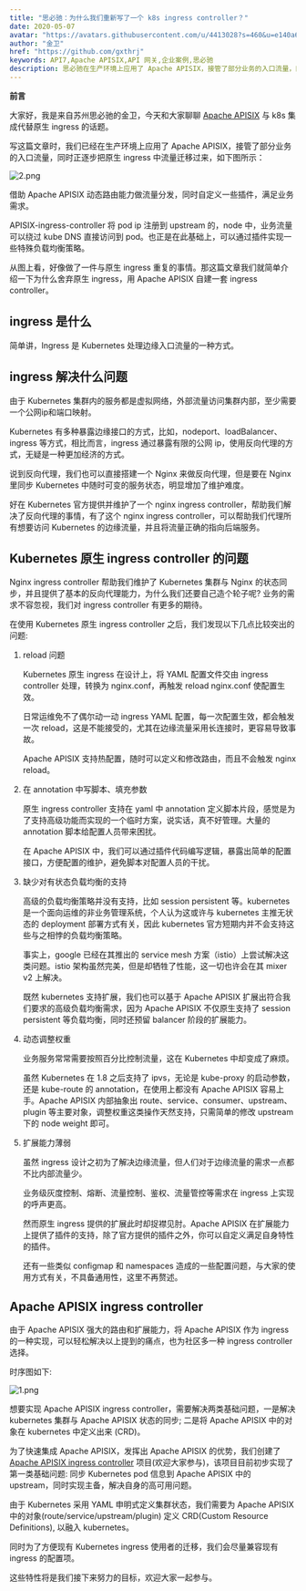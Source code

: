 ```yaml
---
title: "思必驰：为什么我们重新写了一个 k8s ingress controller？"
date: 2020-05-07 
avatar: "https://avatars.githubusercontent.com/u/4413028?s=460&u=e140a6d2bf19c426da6498b8888edc96509be649&v=4"
author: "金卫"
href: "https://github.com/gxthrj"
keywords: API7,Apache APISIX,API 网关,企业案例,思必驰
description: 思必驰在生产环境上应用了 Apache APISIX，接管了部分业务的入口流量，同时正逐步把原生 ingress 中流量迁移过来。
---  
```


**前言**

大家好，我是来自苏州思必驰的金卫，今天和大家聊聊 [Apache APISIX](https://github.com/apache/apisix) 与 k8s 集成代替原生 ingress 的话题。

写这篇文章时，我们已经在生产环境上应用了 Apache APISIX，接管了部分业务的入口流量，同时正逐步把原生 ingress 中流量迁移过来，如下图所示：

![2.png](https://static.apiseven.com/2020/05/9c662387-7964-4ade-a469-0b7daa06d7f5-image.png)

借助 Apache APISIX 动态路由能力做流量分发，同时自定义一些插件，满足业务需求。

APISIX-ingress-controller 将 pod ip 注册到 upstream 的，node 中，业务流量可以绕过 kube DNS 直接访问到 pod。也正是在此基础上，可以通过插件实现一些特殊负载均衡策略。

从图上看，好像做了一件与原生 ingress 重复的事情。那这篇文章我们就简单介绍一下为什么舍弃原生 ingress，用 Apache APISIX 自建一套 ingress controller。

## ingress 是什么

简单讲，Ingress 是 Kubernetes 处理边缘入口流量的一种方式。

## ingress 解决什么问题

由于 Kubernetes 集群内的服务都是虚拟网络，外部流量访问集群内部，至少需要一个公网ip和端口映射。

Kubernetes 有多种暴露边缘接口的方式，比如，nodeport、loadBalancer、ingress 等方式，相比而言，ingress 通过暴露有限的公网 ip，使用反向代理的方式，无疑是一种更加经济的方式。

说到反向代理，我们也可以直接搭建一个 Nginx 来做反向代理，但是要在 Nginx 里同步 Kubernetes 中随时可变的服务状态，明显增加了维护难度。

好在 Kubernetes 官方提供并维护了一个 nginx ingress controller，帮助我们解决了反向代理的事情，有了这个 nginx ingress controller，可以帮助我们代理所有想要访问 Kubernetes 的边缘流量，并且将流量正确的指向后端服务。

## Kubernetes 原生 ingress controller 的问题

Nginx ingress controller 帮助我们维护了 Kubernetes 集群与 Nginx 的状态同步，并且提供了基本的反向代理能力，为什么我们还要自己造个轮子呢? 业务的需求不容忽视，我们对 ingress controller 有更多的期待。

在使用 Kubernetes 原生 ingress controller 之后，我们发现以下几点比较突出的问题:

1. reload 问题

    Kubernetes 原生 ingress 在设计上，将 YAML 配置文件交由 ingress controller 处理，转换为 nginx.conf，再触发 reload nginx.conf 使配置生效。
    
    日常运维免不了偶尔动一动 ingress YAML 配置，每一次配置生效，都会触发一次 reload，这是不能接受的，尤其在边缘流量采用⻓连接时，更容易导致事故。
  
    Apache APISIX 支持热配置，随时可以定义和修改路由，而且不会触发 nginx reload。
  
2. 在 annotation 中写脚本、填充参数

    原生 ingress controller 支持在 yaml 中 annotation 定义脚本片段，感觉是为了支持高级功能而实现的一个临时方案，说实话，真不好管理。大量的 annotation 脚本给配置人员带来困扰。
  
    在 Apache APISIX 中，我们可以通过插件代码编写逻辑，暴露出简单的配置接口，方便配置的维护，避免脚本对配置人员的干扰。

3. 缺少对有状态负载均衡的支持

    高级的负载均衡策略并没有支持，比如 session persistent 等。kubernetes 是一个面向运维的非业务管理系统，个人认为这或许与 kubernetes 主推无状态的 deployment 部署方式有关，因此 kubernetes 官方短期内并不会支持这些与之相悖的负载均衡策略。

    事实上，google 已经在其推出的 service mesh 方案（istio）上尝试解决这类问题。istio 架构虽然完美，但是却牺牲了性能，这一切也许会在其 mixer v2 上解决。

    既然 kubernetes 支持扩展，我们也可以基于 Apache APISIX 扩展出符合我们要求的高级负载均衡需求，因为 Apache APISIX 不仅原生支持了 session persistent 等负载均衡，同时还预留 balancer 阶段的扩展能力。

4. 动态调整权重

    业务服务常常需要按照百分比控制流量，这在 Kubernetes 中却变成了麻烦。
    
    虽然 Kubernetes 在 1.8 之后支持了 ipvs，无论是 kube-proxy 的启动参数，还是 kube-route 的 annotation，在使用上都没有 Apache APISIX 容易上手。Apache APISIX 内部抽象出 route、service、consumer、upstream、plugin 等主要对象，调整权重这类操作天然支持，只需简单的修改 upstream 下的 node weight 即可。

5. 扩展能力薄弱

    虽然 ingress 设计之初为了解决边缘流量，但人们对于边缘流量的需求一点都不比内部流量少。
    
    业务级灰度控制、熔断、流量控制、鉴权、流量管控等需求在 ingress 上实现的呼声更高。
    
    然而原生 ingress 提供的扩展此时却捉襟⻅肘。Apache APISIX 在扩展能力上提供了插件的支持，除了官方提供的插件之外，你可以自定义满足自身特性的插件。

    还有一些类似 configmap 和 namespaces 造成的一些配置问题，与大家的使用方式有关，不具备通用性，这里不再赘述。

## Apache APISIX ingress controller

由于 Apache APISIX 强大的路由和扩展能力，将 Apache APISIX 作为 ingress 的一种实现，可以轻松解决以上提到的痛点，也为社区多一种 ingress controller 选择。

时序图如下:

![1.png](https://static.apiseven.com/2020/05/ef94496d-c0e5-41ff-a56f-a497cdf03218-image.png)

想要实现 Apache APISIX ingress controller，需要解决两类基础问题，一是解决 kubernetes 集群与 Apache APISIX 状态的同步; 二是将 Apache APISIX 中的对象在 kubernetes 中定义出来 (CRD)。

为了快速集成 Apache APISIX，发挥出 Apache APISIX 的优势，我们创建了 [Apache APISIX ingress controller](https://github.com/apache/apisix-ingress-controller) 项目(欢迎大家参与)，该项目目前初步实现了第一类基础问题: 同步 Kubernetes pod 信息到 Apache APISIX 中的 upstream，同时实现主备，解决自身的高可用问题。

由于 Kubernetes 采用 YAML 申明式定义集群状态，我们需要为 Apache APISIX 中的对象(route/service/upstream/plugin) 定义 CRD(Custom Resource Definitions), 以融入 kubernetes。

同时为了方便现有 Kubernetes ingress 使用者的迁移，我们会尽量兼容现有 ingress 的配置项。

这些特性将是我们接下来努力的目标，欢迎大家一起参与。
